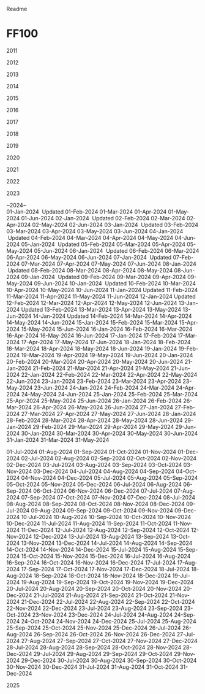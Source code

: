 Readme

# FF100
2011

2012

2013

2014

2015

2016

2017

2018

2019

2020

2021

2022

2023

~2024~                  
01-Jan-2024	 Updated	01-Feb-2024		01-Mar-2024		01-Apr-2024		01-May-2024		01-Jun-2024
02-Jan-2024	 Updated	02-Feb-2024		02-Mar-2024		02-Apr-2024		02-May-2024		02-Jun-2024
03-Jan-2024	 Updated	03-Feb-2024		03-Mar-2024		03-Apr-2024		03-May-2024		03-Jun-2024
04-Jan-2024	 Updated	04-Feb-2024		04-Mar-2024		04-Apr-2024		04-May-2024		04-Jun-2024
05-Jan-2024	 Updated	05-Feb-2024		05-Mar-2024		05-Apr-2024		05-May-2024		05-Jun-2024
06-Jan-2024	 Updated	06-Feb-2024		06-Mar-2024		06-Apr-2024		06-May-2024		06-Jun-2024
07-Jan-2024	 Updated	07-Feb-2024		07-Mar-2024		07-Apr-2024		07-May-2024		07-Jun-2024
08-Jan-2024	 Updated	08-Feb-2024		08-Mar-2024		08-Apr-2024		08-May-2024		08-Jun-2024
09-Jan-2024	 Updated	09-Feb-2024		09-Mar-2024		09-Apr-2024		09-May-2024		09-Jun-2024
10-Jan-2024	 Updated	10-Feb-2024		10-Mar-2024		10-Apr-2024		10-May-2024		10-Jun-2024
11-Jan-2024  Updated    11-Feb-2024		11-Mar-2024		11-Apr-2024		11-May-2024		11-Jun-2024
12-Jan-2024  Updated    12-Feb-2024		12-Mar-2024		12-Apr-2024		12-May-2024		12-Jun-2024
13-Jan-2024  Updated    13-Feb-2024		13-Mar-2024		13-Apr-2024		13-May-2024		13-Jun-2024
14-Jan-2024  Updated    14-Feb-2024		14-Mar-2024		14-Apr-2024		14-May-2024		14-Jun-2024
15-Jan-2024		15-Feb-2024		15-Mar-2024		15-Apr-2024		15-May-2024		15-Jun-2024
16-Jan-2024		16-Feb-2024		16-Mar-2024		16-Apr-2024		16-May-2024		16-Jun-2024
17-Jan-2024		17-Feb-2024		17-Mar-2024		17-Apr-2024		17-May-2024		17-Jun-2024
18-Jan-2024		18-Feb-2024		18-Mar-2024		18-Apr-2024		18-May-2024		18-Jun-2024
19-Jan-2024		19-Feb-2024		19-Mar-2024		19-Apr-2024		19-May-2024		19-Jun-2024
20-Jan-2024		20-Feb-2024		20-Mar-2024		20-Apr-2024		20-May-2024		20-Jun-2024
21-Jan-2024		21-Feb-2024		21-Mar-2024		21-Apr-2024		21-May-2024		21-Jun-2024
22-Jan-2024		22-Feb-2024		22-Mar-2024		22-Apr-2024		22-May-2024		22-Jun-2024
23-Jan-2024		23-Feb-2024		23-Mar-2024		23-Apr-2024		23-May-2024		23-Jun-2024
24-Jan-2024		24-Feb-2024		24-Mar-2024		24-Apr-2024		24-May-2024		24-Jun-2024
25-Jan-2024		25-Feb-2024		25-Mar-2024		25-Apr-2024		25-May-2024		25-Jun-2024
26-Jan-2024		26-Feb-2024		26-Mar-2024		26-Apr-2024		26-May-2024		26-Jun-2024
27-Jan-2024		27-Feb-2024		27-Mar-2024		27-Apr-2024		27-May-2024		27-Jun-2024
28-Jan-2024		28-Feb-2024		28-Mar-2024		28-Apr-2024		28-May-2024		28-Jun-2024
29-Jan-2024		29-Feb-2024		29-Mar-2024		29-Apr-2024		29-May-2024		29-Jun-2024
30-Jan-2024				        30-Mar-2024		30-Apr-2024		30-May-2024		30-Jun-2024
31-Jan-2024				        31-Mar-2024				        31-May-2024		

01-Jul-2024		01-Aug-2024		01-Sep-2024		01-Oct-2024		01-Nov-2024		01-Dec-2024
02-Jul-2024		02-Aug-2024		02-Sep-2024		02-Oct-2024		02-Nov-2024		02-Dec-2024
03-Jul-2024		03-Aug-2024		03-Sep-2024		03-Oct-2024		03-Nov-2024		03-Dec-2024
04-Jul-2024		04-Aug-2024		04-Sep-2024		04-Oct-2024		04-Nov-2024		04-Dec-2024
05-Jul-2024		05-Aug-2024		05-Sep-2024		05-Oct-2024		05-Nov-2024		05-Dec-2024
06-Jul-2024		06-Aug-2024		06-Sep-2024		06-Oct-2024		06-Nov-2024		06-Dec-2024
07-Jul-2024		07-Aug-2024		07-Sep-2024		07-Oct-2024		07-Nov-2024		07-Dec-2024
08-Jul-2024		08-Aug-2024		08-Sep-2024		08-Oct-2024		08-Nov-2024		08-Dec-2024
09-Jul-2024		09-Aug-2024		09-Sep-2024		09-Oct-2024		09-Nov-2024		09-Dec-2024
10-Jul-2024		10-Aug-2024		10-Sep-2024		10-Oct-2024		10-Nov-2024		10-Dec-2024
11-Jul-2024		11-Aug-2024		11-Sep-2024		11-Oct-2024		11-Nov-2024		11-Dec-2024
12-Jul-2024		12-Aug-2024		12-Sep-2024		12-Oct-2024		12-Nov-2024		12-Dec-2024
13-Jul-2024		13-Aug-2024		13-Sep-2024		13-Oct-2024		13-Nov-2024		13-Dec-2024
14-Jul-2024		14-Aug-2024		14-Sep-2024		14-Oct-2024		14-Nov-2024		14-Dec-2024
15-Jul-2024		15-Aug-2024		15-Sep-2024		15-Oct-2024		15-Nov-2024		15-Dec-2024
16-Jul-2024		16-Aug-2024		16-Sep-2024		16-Oct-2024		16-Nov-2024		16-Dec-2024
17-Jul-2024		17-Aug-2024		17-Sep-2024		17-Oct-2024		17-Nov-2024		17-Dec-2024
18-Jul-2024		18-Aug-2024		18-Sep-2024		18-Oct-2024		18-Nov-2024		18-Dec-2024
19-Jul-2024		19-Aug-2024		19-Sep-2024		19-Oct-2024		19-Nov-2024		19-Dec-2024
20-Jul-2024		20-Aug-2024		20-Sep-2024		20-Oct-2024		20-Nov-2024		20-Dec-2024
21-Jul-2024		21-Aug-2024		21-Sep-2024		21-Oct-2024		21-Nov-2024		21-Dec-2024
22-Jul-2024		22-Aug-2024		22-Sep-2024		22-Oct-2024		22-Nov-2024		22-Dec-2024
23-Jul-2024		23-Aug-2024		23-Sep-2024		23-Oct-2024		23-Nov-2024		23-Dec-2024
24-Jul-2024		24-Aug-2024		24-Sep-2024		24-Oct-2024		24-Nov-2024		24-Dec-2024
25-Jul-2024		25-Aug-2024		25-Sep-2024		25-Oct-2024		25-Nov-2024		25-Dec-2024
26-Jul-2024		26-Aug-2024		26-Sep-2024		26-Oct-2024		26-Nov-2024		26-Dec-2024
27-Jul-2024		27-Aug-2024		27-Sep-2024		27-Oct-2024		27-Nov-2024		27-Dec-2024
28-Jul-2024		28-Aug-2024		28-Sep-2024		28-Oct-2024		28-Nov-2024		28-Dec-2024
29-Jul-2024		29-Aug-2024		29-Sep-2024		29-Oct-2024		29-Nov-2024		29-Dec-2024
30-Jul-2024		30-Aug-2024		30-Sep-2024		30-Oct-2024		30-Nov-2024		30-Dec-2024
31-Jul-2024		31-Aug-2024				        31-Oct-2024				        31-Dec-2024


2025
